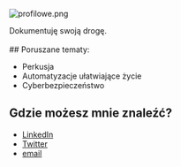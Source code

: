 ![profilowe.png](https://dsc.cloud/da9e07/profilowe.png)
<br>
<div class="main-paragraph">Dokumentuję swoją drogę. </div>
<br>
## Poruszane tematy:

- Perkusja
- Automatyzacje ułatwiające życie
- Cyberbezpieczeństwo

## Gdzie możesz mnie znaleźć?

- [LinkedIn](https://www.linkedin.com/in/adrian-maryniewski-8a9055121/)
- [Twitter](https://twitter.com/amaryniewski)
- [email](mailto:adrian@maryniewski.pl)
